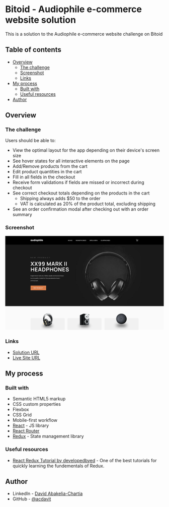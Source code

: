 # Bitoid - Audiophile e-commerce website solution

This is a solution to the Audiophile e-commerce website challenge on Bitoid

## Table of contents

- [Overview](#overview)
  - [The challenge](#the-challenge)
  - [Screenshot](#screenshot)
  - [Links](#links)
- [My process](#my-process)
  - [Built with](#built-with)
  - [Useful resources](#useful-resources)
- [Author](#author)
## Overview

### The challenge

Users should be able to:

- View the optimal layout for the app depending on their device's screen size
- See hover states for all interactive elements on the page
- Add/Remove products from the cart
- Edit product quantities in the cart
- Fill in all fields in the checkout
- Receive form validations if fields are missed or incorrect during checkout
- See correct checkout totals depending on the products in the cart
  - Shipping always adds $50 to the order
  - VAT is calculated as 20% of the product total, excluding shipping
- See an order confirmation modal after checking out with an order summary

### Screenshot

![](./screenshot.png)

### Links

- [Solution URL](https://github.com/acdavit/audiophile-ecommerce-website)
- [Live Site URL](https://acdavit-audiophile-ecommerce-website.netlify.app/)

## My process

### Built with

- Semantic HTML5 markup
- CSS custom properties
- Flexbox
- CSS Grid
- Mobile-first workflow
- [React](https://reactjs.org/) - JS library
- [React Router](https://reactrouter.com/en/main)
- [Redux](https://redux.js.org/) - State management library


### Useful resources

- [React Redux Tutorial by developedbyed](https://www.youtube.com/watch?v=CVpUuw9XSjY) - One of the best tutorials for quickly learning the fundementals of Redux.

## Author

- LinkedIn - [David Abakelia-Chartia](https://www.linkedin.com/in/%E1%83%93%E1%83%90%E1%83%95%E1%83%98%E1%83%97-%E1%83%90%E1%83%91%E1%83%90%E1%83%99%E1%83%94%E1%83%9A%E1%83%98%E1%83%90-%E1%83%A9%E1%83%90%E1%83%A0%E1%83%A2%E1%83%98%E1%83%90-16a85524a/)
- GitHub - [@acdavit](https://github.com/acdavit)